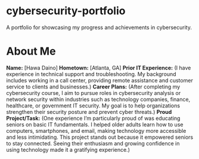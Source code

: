 # cybersecurity-portfolio
A portfolio for showcasing my progress and achievements in cybersecurity.
# About Me
**Name:** [Hawa Daino]
**Hometown:** [Atlanta, GA]
**Prior IT Experience:**
(I have experience in technical support and troubleshooting. My background includes working in a call center, providing remote assistance and customer service to clients and businesses.)
**Career Plans:**
(After completing my cybersecurity course, I aim to pursue roles in cybersecurity analysis or network security within industries such as technology companies, finance, healthcare, or government IT security. My goal is to help organizations strengthen their security posture and prevent cyber threats.)
**Proud Project/Task:**
(One experience I’m particularly proud of was educating seniors on basic IT fundamentals. I helped older adults learn how to use computers, smartphones, and email, making technology more accessible and less intimidating. This project stands out because it empowered seniors to stay connected. Seeing their enthusiasm and growing confidence in using technology made it a gratifying experience.)

